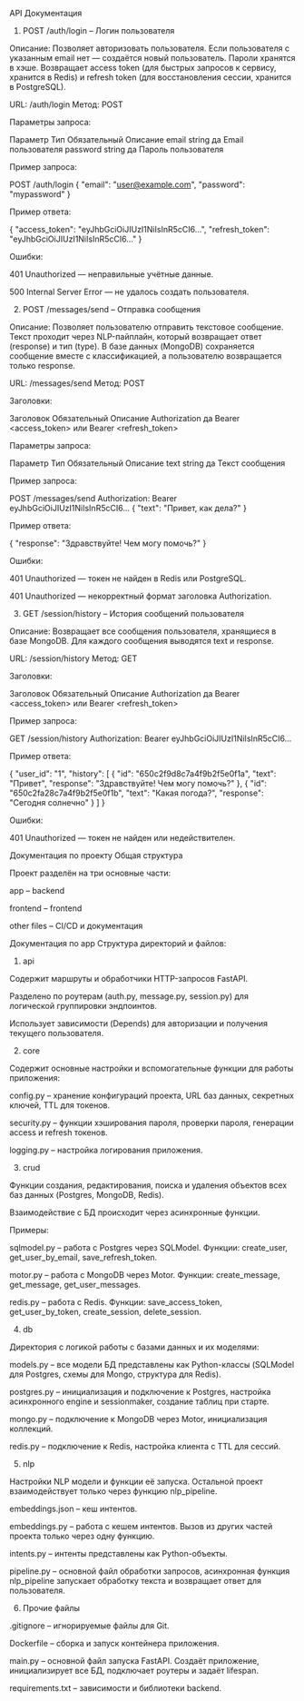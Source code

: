 API Документация
1. POST /auth/login – Логин пользователя

Описание:
Позволяет авторизовать пользователя. Если пользователя с указанным email нет — создаётся новый пользователь. Пароли хранятся в хэше. Возвращает access token (для быстрых запросов к сервису, хранится в Redis) и refresh token (для восстановления сессии, хранится в PostgreSQL).

URL: /auth/login
Метод: POST

Параметры запроса:

Параметр	Тип	Обязательный	Описание
email	string	да	Email пользователя
password	string	да	Пароль пользователя

Пример запроса:

POST /auth/login
{
  "email": "user@example.com",
  "password": "mypassword"
}


Пример ответа:

{
  "access_token": "eyJhbGciOiJIUzI1NiIsInR5cCI6...",
  "refresh_token": "eyJhbGciOiJIUzI1NiIsInR5cCI6..."
}


Ошибки:

401 Unauthorized — неправильные учётные данные.

500 Internal Server Error — не удалось создать пользователя.

2. POST /messages/send – Отправка сообщения

Описание:
Позволяет пользователю отправить текстовое сообщение.
Текст проходит через NLP-пайплайн, который возвращает ответ (response) и тип (type). В базе данных (MongoDB) сохраняется сообщение вместе с классификацией, а пользователю возвращается только response.

URL: /messages/send
Метод: POST

Заголовки:

Заголовок	Обязательный	Описание
Authorization	да	Bearer <access_token> или Bearer <refresh_token>

Параметры запроса:

Параметр	Тип	Обязательный	Описание
text	string	да	Текст сообщения

Пример запроса:

POST /messages/send
Authorization: Bearer eyJhbGciOiJIUzI1NiIsInR5cCI6...
{
  "text": "Привет, как дела?"
}


Пример ответа:

{
  "response": "Здравствуйте! Чем могу помочь?"
}


Ошибки:

401 Unauthorized — токен не найден в Redis или PostgreSQL.

401 Unauthorized — некорректный формат заголовка Authorization.

3. GET /session/history – История сообщений пользователя

Описание:
Возвращает все сообщения пользователя, хранящиеся в базе MongoDB. Для каждого сообщения выводятся text и response.

URL: /session/history
Метод: GET

Заголовки:

Заголовок	Обязательный	Описание
Authorization	да	Bearer <access_token> или Bearer <refresh_token>

Пример запроса:

GET /session/history
Authorization: Bearer eyJhbGciOiJIUzI1NiIsInR5cCI6...


Пример ответа:

{
  "user_id": "1",
  "history": [
    {
      "id": "650c2f9d8c7a4f9b2f5e0f1a",
      "text": "Привет",
      "response": "Здравствуйте! Чем могу помочь?"
    },
    {
      "id": "650c2fa28c7a4f9b2f5e0f1b",
      "text": "Какая погода?",
      "response": "Сегодня солнечно"
    }
  ]
}


Ошибки:

401 Unauthorized — токен не найден или недействителен.



















Документация по проекту
Общая структура

Проект разделён на три основные части:

app – backend

frontend – frontend

other files – CI/CD и документация

Документация по app
Структура директорий и файлов:
1. api

Содержит маршруты и обработчики HTTP-запросов FastAPI.

Разделено по роутерам (auth.py, message.py, session.py) для логической группировки эндпоинтов.

Использует зависимости (Depends) для авторизации и получения текущего пользователя.

2. core

Содержит основные настройки и вспомогательные функции для работы приложения:

config.py – хранение конфигураций проекта, URL баз данных, секретных ключей, TTL для токенов.

security.py – функции хэширования пароля, проверки пароля, генерации access и refresh токенов.

logging.py – настройка логирования приложения.

3. crud

Функции создания, редактирования, поиска и удаления объектов всех баз данных (Postgres, MongoDB, Redis).

Взаимодействие с БД происходит через асинхронные функции.

Примеры:

sqlmodel.py – работа с Postgres через SQLModel. Функции: create_user, get_user_by_email, save_refresh_token.

motor.py – работа с MongoDB через Motor. Функции: create_message, get_message, get_user_messages.

redis.py – работа с Redis. Функции: save_access_token, get_user_by_token, create_session, delete_session.

4. db

Директория с логикой работы с базами данных и их моделями:

models.py – все модели БД представлены как Python-классы (SQLModel для Postgres, схемы для Mongo, структура для Redis).

postgres.py – инициализация и подключение к Postgres, настройка асинхронного engine и sessionmaker, создание таблиц при старте.

mongo.py – подключение к MongoDB через Motor, инициализация коллекций.

redis.py – подключение к Redis, настройка клиента с TTL для сессий.

5. nlp

Настройки NLP модели и функции её запуска. Остальной проект взаимодействует только через функцию nlp_pipeline.

embeddings.json – кеш интентов.

embeddings.py – работа с кешем интентов. Вызов из других частей проекта только через одну функцию.

intents.py – интенты представлены как Python-объекты.

pipeline.py – основной файл обработки запросов, асинхронная функция nlp_pipeline запускает обработку текста и возвращает ответ для пользователя.

6. Прочие файлы

.gitignore – игнорируемые файлы для Git.

Dockerfile – сборка и запуск контейнера приложения.

main.py – основной файл запуска FastAPI. Создаёт приложение, инициализирует все БД, подключает роутеры и задаёт lifespan.

requirements.txt – зависимости и библиотеки backend.